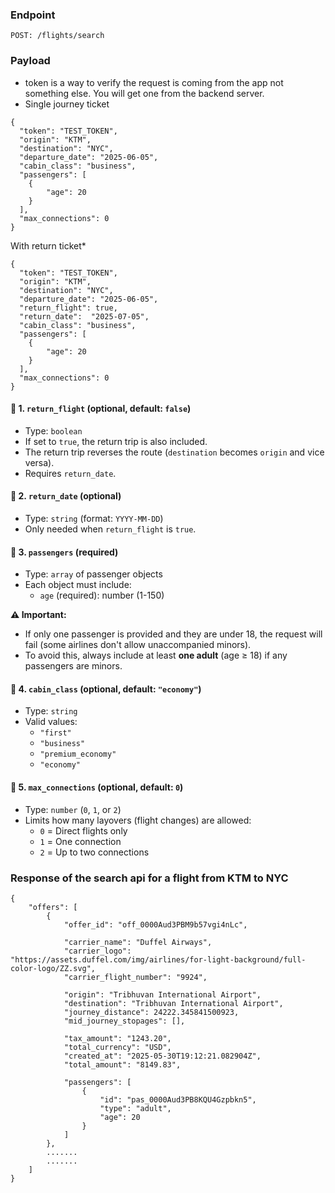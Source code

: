 ### Endpoint
```
POST: /flights/search
```

### Payload
- token is a way to verify the request is coming from the app not something else. You will get one from the backend server.
- Single journey ticket
```
{
  "token": "TEST_TOKEN",
  "origin": "KTM",
  "destination": "NYC",
  "departure_date": "2025-06-05",
  "cabin_class": "business",
  "passengers": [
    {
        "age": 20
    }
  ],
  "max_connections": 0
}
```
With return ticket*
```
{
  "token": "TEST_TOKEN",
  "origin": "KTM",
  "destination": "NYC",
  "departure_date": "2025-06-05",
  "return_flight": true,
  "return_date":  "2025-07-05",
  "cabin_class": "business",
  "passengers": [
    {
        "age": 20
    }
  ],
  "max_connections": 0
}
```
#### 🔁 1. `return_flight` (optional, default: `false`)
- Type: `boolean`
- If set to `true`, the return trip is also included.
- The return trip reverses the route (`destination` becomes `origin` and vice versa).
- Requires `return_date`.

#### 📅 2. `return_date` (optional)
- Type: `string` (format: `YYYY-MM-DD`)
- Only needed when `return_flight` is `true`.

#### 👤 3. `passengers` (required)
- Type: `array` of passenger objects
- Each object must include:
  - `age` (required): number (1-150)

**⚠️ Important:**
- If only one passenger is provided and they are under 18, the request will fail (some airlines don't allow unaccompanied minors).
- To avoid this, always include at least **one adult** (age ≥ 18) if any passengers are minors.

#### 💺 4. `cabin_class` (optional, default: `"economy"`)
- Type: `string`
- Valid values:
  - `"first"`
  - `"business"`
  - `"premium_economy"`
  - `"economy"`

#### 🔁 5. `max_connections` (optional, default: `0`)
- Type: `number` (`0`, `1`, or `2`)
- Limits how many layovers (flight changes) are allowed:
  - `0` = Direct flights only
  - `1` = One connection
  - `2` = Up to two connections

### Response of the search api for a flight from KTM to NYC
```
{
    "offers": [
        {
            "offer_id": "off_0000Aud3PBM9b57vgi4nLc",

            "carrier_name": "Duffel Airways",
            "carrier_logo": "https://assets.duffel.com/img/airlines/for-light-background/full-color-logo/ZZ.svg",
            "carrier_flight_number": "9924",

            "origin": "Tribhuvan International Airport",
            "destination": "Tribhuvan International Airport",
            "journey_distance": 24222.345841500923,
            "mid_journey_stopages": [],

            "tax_amount": "1243.20",
            "total_currency": "USD",
            "created_at": "2025-05-30T19:12:21.082904Z",
            "total_amount": "8149.83",

            "passengers": [
                {
                    "id": "pas_0000Aud3PB8KQU4Gzpbkn5",
                    "type": "adult",
                    "age": 20
                }
            ]
        },
        .......
        .......
    ]
}
```

